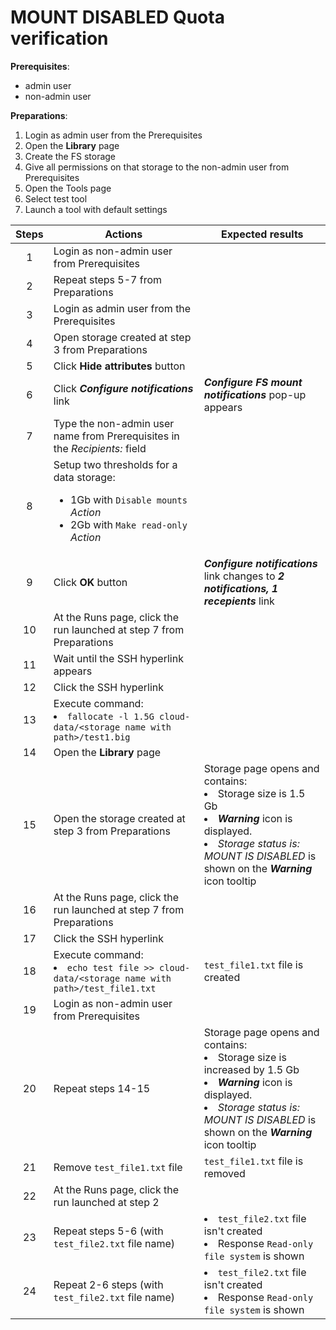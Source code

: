 # MOUNT DISABLED Quota verification

**Prerequisites**:

- admin user
- non-admin user

**Preparations**:

1. Login as admin user from the Prerequisites
2. Open the **Library** page
3. Create the FS storage
4. Give all permissions on that storage to the non-admin user from Prerequisites
5. Open the Tools page
6. Select test tool
7. Launch a tool with default settings

| Steps | Actions | Expected results |
| :---: | --- | --- |
| 1 | Login as non-admin user from Prerequisites | |
| 2 | Repeat steps 5-7 from Preparations | |
| 3 | Login as admin user from the Prerequisites | | 
| 4 | Open storage created at step 3 from Preparations | |
| 5 | Click **Hide attributes** button | |
| 6 | Click ***Configure notifications*** link | ***Configure FS mount notifications*** pop-up appears |
| 7 | Type the non-admin user name from Prerequisites in the *Recipients:* field | |
| 8 | Setup two thresholds for a data storage: <ul><li> 1Gb with `Disable mounts` *Action* <li> 2Gb with `Make read-only` *Action* | |
| 9 | Click **OK** button | ***Configure notifications*** link changes to ***2 notifications, 1 recepients*** link |
| 10 | At the Runs page, click the run launched at step 7  from Preparations | |
| 11 | Wait until the SSH hyperlink appears | |
| 12 | Click the SSH hyperlink |
| 13 | Execute command: <li> `fallocate -l 1.5G cloud-data/<storage name with path>/test1.big` | |
| 14 | Open the **Library** page | |
| 15 | Open the storage created at step 3 from Preparations | Storage page opens and contains: <li> Storage size is 1.5 Gb <li> ***Warning*** icon is displayed. <li> *Storage status is: MOUNT IS DISABLED* is shown on the ***Warning*** icon tooltip |
| 16 | At the Runs page, click the run launched at step 7  from Preparations | |
| 17 | Click the SSH hyperlink | |
| 18 | Execute command: <li> `echo test file >> cloud-data/<storage name with path>/test_file1.txt` | `test_file1.txt` file is created |
| 19 | Login as non-admin user from Prerequisites | |
| 20 | Repeat steps 14-15 | Storage page opens and contains: <li> Storage size is increased by 1.5 Gb <li> ***Warning*** icon is displayed. <li> *Storage status is: MOUNT IS DISABLED* is shown on the ***Warning*** icon tooltip |
| 21 | Remove `test_file1.txt` file | `test_file1.txt` file is removed |
| 22 | At the Runs page, click the run launched at step 2 | |
| 23 | Repeat steps 5-6 (with `test_file2.txt` file name) | <li> `test_file2.txt` file isn't created <li> Response `Read-only file system` is shown |
| 24 | Repeat 2-6 steps (with `test_file2.txt` file name) | <li> `test_file2.txt` file isn't created <li> Response `Read-only file system` is shown |